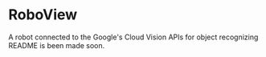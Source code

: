 # RoboView
A robot connected to the Google's Cloud Vision APIs for object recognizing
README is been made soon.
